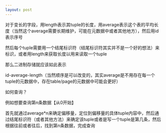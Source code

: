 ```yaml
---
layout: post
---
```

对于变长的字段，用length表示其tuple的长度，用average表示这个表的平均长度（当然这个average需要长期维护，可能在元数据中或者其他地方），然后用id表示序号

然后每个tuple需要用一个结尾标识符（结尾标识符其实并不是一个好的想法）来标识，或者用length来获取长度以用来读取一个tuple

那么二进制存储就应该如此表示

id-average-length（当然顺序是可以改变的，其实average是不用存在每一个tuple的元数据中，存在table/page的元数据中可能会更好）



如何查询？

例如想要查询第n条数据【从0开始】

首先就通过average*n来确定偏移量，定位到偏移量的具体tuple内容中，然后通过结尾标识符（或者其他方法）来确定该tuple或者是写一个tuple是第几条，然后根据往前或者往后，找到第n条数据，完成查询

